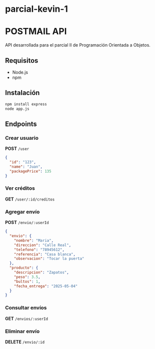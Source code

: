# parcial-kevin-1
# POSTMAIL API

API desarrollada para el parcial II de Programación Orientada a Objetos.

## Requisitos

- Node.js
- npm

## Instalación

```bash
npm install express
node app.js
```

## Endpoints

### Crear usuario
**POST** `/user`

```json
{
  "id": "123",
  "name": "Juan",
  "packagePrice": 135
}
```

### Ver créditos
**GET** `/user/:id/creditos`

### Agregar envío
**POST** `/envio/:userId`

```json
{
  "envio": {
    "nombre": "Maria",
    "direccion": "Calle Real",
    "telefono": "78945612",
    "referencia": "Casa blanca",
    "observacion": "Tocar la puerta"
  },
  "producto": {
    "descripcion": "Zapatos",
    "peso": 3.5,
    "bultos": 1,
    "fecha_entrega": "2025-05-04"
  }
}
```

### Consultar envíos
**GET** `/envios/:userId`

### Eliminar envío
**DELETE** `/envio/:id`